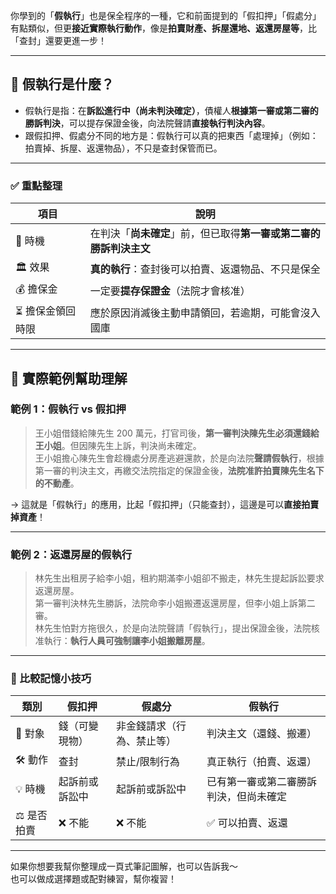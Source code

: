 你學到的「**假執行**」也是保全程序的一種，它和前面提到的「假扣押」「假處分」有點類似，但更**接近實際執行動作**，像是**拍賣財產、拆屋還地、返還房屋等**，比「查封」還要更進一步！

---

## 📌 假執行是什麼？

- 假執行是指：在**訴訟進行中（尚未判決確定）**，債權人**根據第一審或第二審的勝訴判決**，可以提存保證金後，向法院聲請**直接執行判決內容**。
- 跟假扣押、假處分不同的地方是：假執行可以真的把東西「處理掉」（例如：拍賣掉、拆屋、返還物品），不只是查封保管而已。

---

### ✅ 重點整理

| 項目 | 說明 |
|------|------|
| 🎯 時機 | 在判決「**尚未確定**」前，但已取得**第一審或第二審的勝訴判決主文** |
| 🏛️ 效果 | **真的執行**：查封後可以拍賣、返還物品、不只是保全 |
| 💰 擔保金 | 一定要**提存保證金**（法院才會核准） |
| ⏳ 擔保金領回時限 | 應於原因消滅後主動申請領回，若逾期，可能會沒入國庫 |

---

## 🧠 實際範例幫助理解

### 範例 1：假執行 vs 假扣押

> 王小姐借錢給陳先生 200 萬元，打官司後，**第一審判決陳先生必須還錢給王小姐**。但因陳先生上訴，判決尚未確定。  
> 王小姐擔心陳先生會趁機處分房產逃避還款，於是向法院**聲請假執行**，根據第一審的判決主文，再繳交法院指定的保證金後，**法院准許拍賣陳先生名下的不動產**。

→ 這就是「假執行」的應用，比起「假扣押」（只能查封），這邊是可以**直接拍賣掉資產**！

---

### 範例 2：返還房屋的假執行

> 林先生出租房子給李小姐，租約期滿李小姐卻不搬走，林先生提起訴訟要求返還房屋。  
> 第一審判決林先生勝訴，法院命李小姐搬遷返還房屋，但李小姐上訴第二審。  
> 林先生怕對方拖很久，於是向法院聲請「假執行」，提出保證金後，法院核准執行：**執行人員可強制讓李小姐搬離房屋**。

---

### 🧠 比較記憶小技巧

| 類別 | 假扣押 | 假處分 | 假執行 |
|------|--------|--------|--------|
| 🎯 對象 | 錢（可變現物） | 非金錢請求（行為、禁止等） | 判決主文（還錢、搬遷） |
| 🛠️ 動作 | 查封 | 禁止/限制行為 | 真正執行（拍賣、返還） |
| 💡 時機 | 起訴前或訴訟中 | 起訴前或訴訟中 | 已有第一審或第二審勝訴判決，但尚未確定 |
| ⚖️ 是否拍賣 | ❌ 不能 | ❌ 不能 | ✅ 可以拍賣、返還 |

---

如果你想要我幫你整理成一頁式筆記圖解，也可以告訴我～  
也可以做成選擇題或配對練習，幫你複習！
